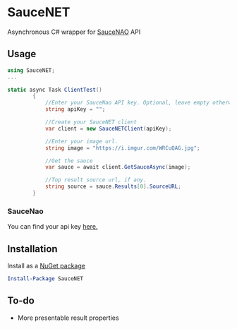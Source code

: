 # SauceNET
Asynchronous C# wrapper for [SauceNAO](https://saucenao.com/) API


## Usage
```cs
using SauceNET;
...

static async Task ClientTest()
        {
            //Enter your SauceNao API key. Optional, leave empty otherwise.
            string apiKey = "";

            //Create your SauceNET client
            var client = new SauceNETClient(apiKey);

            //Enter your image url.
            string image = "https://i.imgur.com/WRCuQAG.jpg";

            //Get the sauce
            var sauce = await client.GetSauceAsync(image);

            //Top result source url, if any.
            string source = sauce.Results[0].SourceURL;
        }
```

### SauceNao
You can find your api key [here.](https://saucenao.com/user.php?page=search-api)

## Installation
Install as a [NuGet package](https://www.nuget.org/packages/SauceNET)

```powershell
Install-Package SauceNET
```

## To-do
- More presentable result properties
